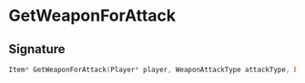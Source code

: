 # GetWeaponForAttack

## Signature

```cpp
Item* GetWeaponForAttack(Player* player, WeaponAttackType attackType, bool useable)
```
